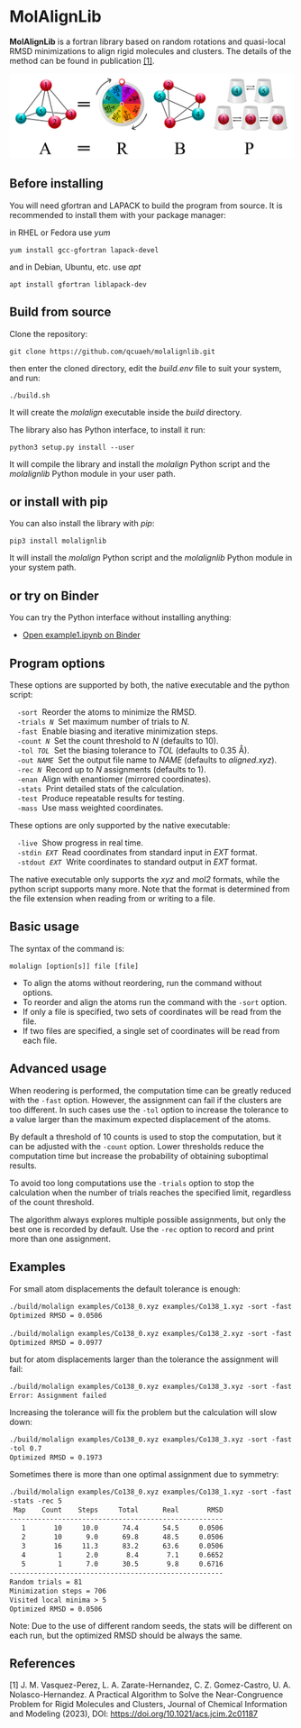 MolAlignLib
===========

**MolAlignLib** is a fortran library based on random rotations and quasi-local RMSD minimizations to align rigid molecules
and clusters. The details of the method can be found in publication [[1]](#1).

![graphical abstract](abstract.png)

Before installing
-----------------

You will need gfortran and LAPACK to build the program from source.
It is recommended to install them with your package manager:

in RHEL or Fedora use *yum*

    yum install gcc-gfortran lapack-devel

and in Debian, Ubuntu, etc. use *apt*

    apt install gfortran liblapack-dev

Build from source 
-----------------

Clone the repository:

    git clone https://github.com/qcuaeh/molalignlib.git

then enter the cloned directory, edit the *build.env* file to suit your system, and run:

    ./build.sh

It will create the *molalign* executable inside the *build* directory.

The library also has Python interface, to install it run:

    python3 setup.py install --user

It will compile the library and install the *molalign* Python script and the *molalignlib* Python module
in your user path.

or install with pip
-------------------

You can also install the library with *pip*:

    pip3 install molalignlib

It will install the *molalign* Python script and the *molalignlib* Python module in your system path.

or try on Binder
----------------

You can try the Python interface without installing anything:

* [Open example1.ipynb on Binder](https://mybinder.org/v2/gh/qcuaeh/molalignlib.git/HEAD?labpath=examples/example1.ipynb)

Program options
---------------

These options are supported by both, the native executable and the python script:

&emsp;<code>-sort</code>&nbsp; Reorder the atoms to minimize the RMSD.  
&emsp;<code>-trials *N*</code>&nbsp;  Set maximum number of trials to *N*.  
&emsp;<code>-fast</code>&nbsp; Enable biasing and iterative minimization steps.  
&emsp;<code>-count *N*</code>&nbsp; Set the count threshold to *N* (defaults to 10).  
&emsp;<code>-tol *TOL*</code>&nbsp; Set the biasing tolerance to *TOL* (defaults to 0.35 Å).  
&emsp;<code>-out *NAME*</code>&nbsp; Set the output file name to *NAME* (defaults to *aligned.xyz*).  
&emsp;<code>-rec *N*</code>&nbsp; Record up to *N* assignments (defaults to 1).  
&emsp;<code>-enan</code>&nbsp; Align with enantiomer (mirrored coordinates).  
&emsp;<code>-stats</code>&nbsp; Print detailed stats of the calculation.  
&emsp;<code>-test</code>&nbsp; Produce repeatable results for testing.  
&emsp;<code>-mass</code>&nbsp; Use mass weighted coordinates.  

These options are only supported by the native executable:

&emsp;<code>-live</code>&nbsp; Show progress in real time.  
&emsp;<code>-stdin *EXT*</code>&nbsp; Read coordinates from standard input in *EXT* format.  
&emsp;<code>-stdout *EXT*</code>&nbsp; Write coordinates to standard output in *EXT* format.  
 
The native executable only supports the *xyz* and *mol2* formats, while the python script supports many more.
Note that the format is determined from the file extension when reading from or writing to a file.

Basic usage
-----------

The syntax of the command is:

    molalign [option[s]] file [file]

* To align the atoms without reordering, run the command without options.
* To reorder and align the atoms run the command with the `-sort` option.
* If only a file is specified, two sets of coordinates will be read from the file.
* If two files are specified, a single set of coordinates will be read from each file.

Advanced usage
--------------

When reodering is performed, the computation time can be greatly reduced with the `-fast` option. However, the assignment
can fail if the clusters are too different. In such cases use the `-tol` option to increase the tolerance to a value larger
than the maximum expected displacement of the atoms.

By default a threshold of 10 counts is used to stop the computation, but it can be adjusted with the `-count` option.
Lower thresholds reduce the computation time but increase the probability of obtaining suboptimal results.

To avoid too long computations use the `-trials` option to stop the calculation when the number of trials reaches the
specified limit, regardless of the count threshold.

The algorithm always explores multiple possible assignments, but only the best one is recorded by default. Use the `-rec`
option to record and print more than one assignment.

Examples
--------

For small atom displacements the default tolerance is enough:

    ./build/molalign examples/Co138_0.xyz examples/Co138_1.xyz -sort -fast
    Optimized RMSD = 0.0506
    
    ./build/molalign examples/Co138_0.xyz examples/Co138_2.xyz -sort -fast
    Optimized RMSD = 0.0977

but for atom displacements larger than the tolerance the assignment will fail:

    ./build/molalign examples/Co138_0.xyz examples/Co138_3.xyz -sort -fast
    Error: Assignment failed

Increasing the tolerance will fix the problem but the calculation will slow down:

    ./build/molalign examples/Co138_0.xyz examples/Co138_3.xyz -sort -fast -tol 0.7
    Optimized RMSD = 0.1973

Sometimes there is more than one optimal assignment due to symmetry:

    ./build/molalign examples/Co138_0.xyz examples/Co138_1.xyz -sort -fast -stats -rec 5
     Map    Count    Steps     Total      Real       RMSD
    -----------------------------------------------------
       1       10     10.0      74.4      54.5     0.0506
       2       10      9.0      69.8      48.5     0.0506
       3       16     11.3      83.2      63.6     0.0506
       4        1      2.0       8.4       7.1     0.6652
       5        1      7.0      30.5       9.8     0.6716
    -----------------------------------------------------
    Random trials = 81
    Minimization steps = 706
    Visited local minima > 5
    Optimized RMSD = 0.0506

Note:
Due to the use of different random seeds, the stats will be different on each run, but the optimized RMSD should be always
the same.

References
----------

<a id="1">[1]</a>
J. M. Vasquez-Perez, L. A. Zarate-Hernandez, C. Z. Gomez-Castro, U. A. Nolasco-Hernandez.
A Practical Algorithm to Solve the Near-Congruence Problem for Rigid Molecules and Clusters,
Journal of Chemical Information and Modeling (2023), DOI: <https://doi.org/10.1021/acs.jcim.2c01187>
